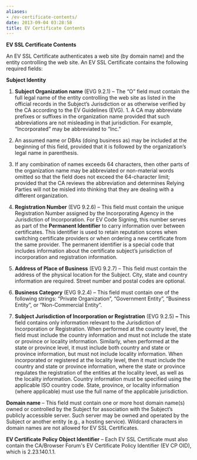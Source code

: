 ```yaml
---
aliases:
- /ev-certificate-contents/
date: 2013-09-04 03:28:58
title: EV Certificate Contents
---
```


**EV SSL Certificate Contents**

An EV SSL Certificate authenticates a web site (by domain name) and the entity controlling the web site. An EV SSL Certificate contains the following required fields:

**Subject Identity**

1. **Subject Organization name** (EVG 9.2.1) – The “O” field must contain the full legal name of the entity controlling the web site as listed in the official records in the Subject’s Jurisdiction or as otherwise verified by the CA according to the EV Guidelines (EVG). 1. A CA may abbreviate prefixes or suffixes in the organization name provided that such abbreviations are not misleading in that jurisdiction. For example, “Incorporated” may be abbreviated to “Inc.”

1. An assumed name or DBAs (doing business as) may be included at the beginning of this field, provided that it is followed by the organization’s legal name in parenthesis.

1. If any combination of names exceeds 64 characters, then other parts of the organization name may be abbreviated or non-material words omitted so that the field does not exceed the 64-character limit; provided that the CA reviews the abbreviation and determines Relying Parties will not be misled into thinking that they are dealing with a different organization.

1. **Registration Number** (EVG 9.2.6) – This field must contain the unique Registration Number assigned by the Incorporating Agency in the Jurisdiction of Incorporation. For EV Code Signing, this number serves as part of the **Permanent Identifier** to carry information over between certificates. This identifier is used to retain reputation scores when switching certificate providers or when ordering a new certificate from the same provider. The permanent identifier is a special code that includes information about the certificate subject’s jurisdiction of incorporation and registration information.

1. **Address of Place of Business** (EVG 9.2.7) – This field must contain the address of the physical location for the Subject. City, state and country information are required. Street number and postal codes are optional.

1. **Business Category** (EVG 9.2.4) – This field must contain one of the following strings: “Private Organization”, “Government Entity”, “Business Entity”, or “Non-Commercial Entity”.

1. **Subject Jurisdiction of Incorporation or Registration** (EVG 9.2.5) **–** This field contains only information relevant to the Jurisdiction of Incorporation or Registration. When performed at the country level, the field must include the country information and must not include the state or province or locality information. Similarly, when performed at the state or province level, it must include both country and state or province information, but must not include locality information. When incorporated or registered at the locality level, then it must include the country and state or province information, where the state or province regulates the registration of the entities at the locality level, as well as the locality information. Country information must be specified using the applicable ISO country code. State, province, or locality information (where applicable) must use the full name of the applicable jurisdiction.

**Domain name** – This field must contain one or more host domain name(s) owned or controlled by the Subject for association with the Subject’s publicly accessible server. Such server may be owned and operated by the Subject or another entity (e.g., a hosting service). Wildcard characters in domain names are not allowed for EV SSL Certificates.

**EV Certificate Policy Object Identifier** – Each EV SSL Certificate must also contain the CA/Browser Forum's EV Certificate Policy Identifier (EV CP OID), which is 2.23.140.1.1.
